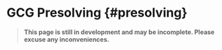 # GCG Presolving {#presolving}
> **This page is still in development and may be incomplete. Please excuse any inconveniences.**
